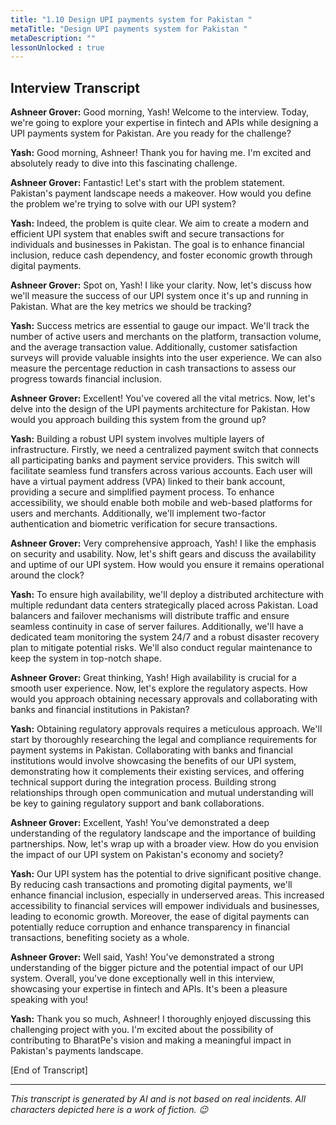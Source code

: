 ```yaml
---
title: "1.10 Design UPI payments system for Pakistan "
metaTitle: "Design UPI payments system for Pakistan "
metaDescription: ""
lessonUnlocked : true
---
```



## Interview Transcript


**Ashneer Grover:** Good morning, Yash! Welcome to the interview. Today, we're going to explore your expertise in fintech and APIs while designing a UPI payments system for Pakistan. Are you ready for the challenge?

**Yash:** Good morning, Ashneer! Thank you for having me. I'm excited and absolutely ready to dive into this fascinating challenge.

**Ashneer Grover:** Fantastic! Let's start with the problem statement. Pakistan's payment landscape needs a makeover. How would you define the problem we're trying to solve with our UPI system?

**Yash:** Indeed, the problem is quite clear. We aim to create a modern and efficient UPI system that enables swift and secure transactions for individuals and businesses in Pakistan. The goal is to enhance financial inclusion, reduce cash dependency, and foster economic growth through digital payments.

**Ashneer Grover:** Spot on, Yash! I like your clarity. Now, let's discuss how we'll measure the success of our UPI system once it's up and running in Pakistan. What are the key metrics we should be tracking?

**Yash:** Success metrics are essential to gauge our impact. We'll track the number of active users and merchants on the platform, transaction volume, and the average transaction value. Additionally, customer satisfaction surveys will provide valuable insights into the user experience. We can also measure the percentage reduction in cash transactions to assess our progress towards financial inclusion.

**Ashneer Grover:** Excellent! You've covered all the vital metrics. Now, let's delve into the design of the UPI payments architecture for Pakistan. How would you approach building this system from the ground up?

**Yash:** Building a robust UPI system involves multiple layers of infrastructure. Firstly, we need a centralized payment switch that connects all participating banks and payment service providers. This switch will facilitate seamless fund transfers across various accounts. Each user will have a virtual payment address (VPA) linked to their bank account, providing a secure and simplified payment process. To enhance accessibility, we should enable both mobile and web-based platforms for users and merchants. Additionally, we'll implement two-factor authentication and biometric verification for secure transactions.

**Ashneer Grover:** Very comprehensive approach, Yash! I like the emphasis on security and usability. Now, let's shift gears and discuss the availability and uptime of our UPI system. How would you ensure it remains operational around the clock?

**Yash:** To ensure high availability, we'll deploy a distributed architecture with multiple redundant data centers strategically placed across Pakistan. Load balancers and failover mechanisms will distribute traffic and ensure seamless continuity in case of server failures. Additionally, we'll have a dedicated team monitoring the system 24/7 and a robust disaster recovery plan to mitigate potential risks. We'll also conduct regular maintenance to keep the system in top-notch shape.

**Ashneer Grover:** Great thinking, Yash! High availability is crucial for a smooth user experience. Now, let's explore the regulatory aspects. How would you approach obtaining necessary approvals and collaborating with banks and financial institutions in Pakistan?

**Yash:** Obtaining regulatory approvals requires a meticulous approach. We'll start by thoroughly researching the legal and compliance requirements for payment systems in Pakistan. Collaborating with banks and financial institutions would involve showcasing the benefits of our UPI system, demonstrating how it complements their existing services, and offering technical support during the integration process. Building strong relationships through open communication and mutual understanding will be key to gaining regulatory support and bank collaborations.

**Ashneer Grover:** Excellent, Yash! You've demonstrated a deep understanding of the regulatory landscape and the importance of building partnerships. Now, let's wrap up with a broader view. How do you envision the impact of our UPI system on Pakistan's economy and society?

**Yash:** Our UPI system has the potential to drive significant positive change. By reducing cash transactions and promoting digital payments, we'll enhance financial inclusion, especially in underserved areas. This increased accessibility to financial services will empower individuals and businesses, leading to economic growth. Moreover, the ease of digital payments can potentially reduce corruption and enhance transparency in financial transactions, benefiting society as a whole.

**Ashneer Grover:** Well said, Yash! You've demonstrated a strong understanding of the bigger picture and the potential impact of our UPI system. Overall, you've done exceptionally well in this interview, showcasing your expertise in fintech and APIs. It's been a pleasure speaking with you!

**Yash:** Thank you so much, Ashneer! I thoroughly enjoyed discussing this challenging project with you. I'm excited about the possibility of contributing to BharatPe's vision and making a meaningful impact in Pakistan's payments landscape.

[End of Transcript]

---

*This transcript is generated by AI and is not based on real incidents. All characters depicted here is a work of fiction. 😉*
